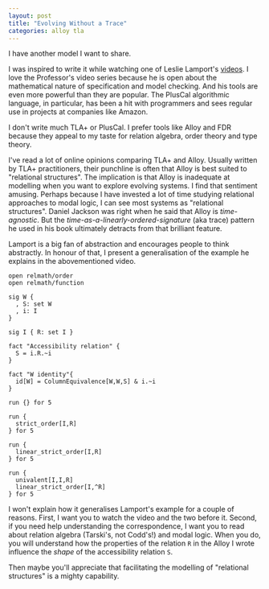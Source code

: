 ```yaml
---
layout: post
title: "Evolving Without a Trace"
categories: alloy tla
---
```


I have another model I want to share.

I was inspired to write it while watching one of Leslie Lamport's [videos](https://lamport.azurewebsites.net/video/smintla.html).  I love the Professor's video series because he is open about the mathematical nature of specification and model checking.  And his tools are even more powerful than they are popular.  The PlusCal algorithmic language, in particular, has been a hit with programmers and sees regular use in projects at companies like Amazon.

I don't write much TLA+ or PlusCal.  I prefer tools like Alloy and FDR because they appeal to my taste for relation algebra, order theory and type theory.

I've read a lot of online opinions comparing TLA+ and Alloy. Usually written by TLA+ practitioners, their punchline is often that Alloy is best suited to "relational structures".  The implication is that Alloy is inadequate at modelling when you want to explore evolving systems.  I find that sentiment amusing.  Perhaps because I have invested a lot of time studying relational approaches to modal logic, I can see most systems as "relational structures".  Daniel Jackson was right when he said that Alloy is _time-agnostic_.  But the _time-as-a-linearly-ordered-signature_ (aka trace) pattern he used in his book ultimately detracts from that brilliant feature.

Lamport is a big fan of abstraction and encourages people to think abstractly.  In honour of that, I present a generalisation of the example he explains in the abovementioned video.

```alloy
open relmath/order
open relmath/function

sig W {
  , S: set W
  , i: I
}

sig I { R: set I }

fact "Accessibility relation" {
  S = i.R.~i
}

fact "W identity"{
  id[W] = ColumnEquivalence[W,W,S] & i.~i
}

run {} for 5

run {
  strict_order[I,R]
} for 5

run {
  linear_strict_order[I,R]
} for 5

run {
  univalent[I,I,R]
  linear_strict_order[I,^R]
} for 5
```

I won't explain how it generalises Lamport's example for a couple of reasons.  First, I want you to watch the video and the two before it.  Second, if you need help understanding the correspondence, I want you to read about relation algebra (Tarski's, not Codd's!) and modal logic.  When you do, you will understand how the properties of the relation `R` in the Alloy I wrote influence the *shape* of the accessibility relation `S`.

Then maybe you'll appreciate that facilitating the modelling of "relational structures" is a mighty capability.